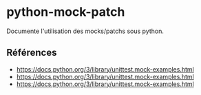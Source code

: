 # python-mock-patch
Documente l'utilisation des mocks/patchs sous python.

## Références

- https://docs.python.org/3/library/unittest.mock-examples.html
- https://docs.python.org/3/library/unittest.mock-examples.html
- https://docs.python.org/3/library/unittest.mock-examples.html
